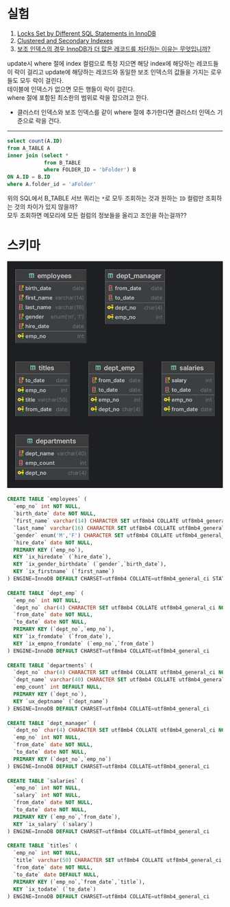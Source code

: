 # 실험

1. [Locks Set by Different SQL Statements in InnoDB](https://dev.mysql.com/doc/refman/8.0/en/innodb-locks-set.html)  
2. [Clustered and Secondary Indexes](https://dev.mysql.com/doc/refman/5.7/en/innodb-index-types.html)  
3. [보조 인덱스의 경우 InnoDB가 더 많은 레코드를 차단하는 이유는 무엇입니까?](https://stackoverflow.com/questions/60007863/why-does-innodb-block-more-records-in-case-of-a-secondary-index)  

update시 where 절에 index 컬럼으로 특정 지으면 해당 index에 해당하는 레코드들이 락이 걸리고 update에 해당하는 레코드와 동일한 보조 인덱스의 값들을 가지는 로우들도 모두 락이 걸린다.  
테이블에 인덱스가 없으면 모든 행들이 락이 걸린다.  
where 절에 포함된 최소한의 범위로 락을 잡으려고 한다.  
- 클러스터 인덱스와 보조 인덱스를 같이 where 절에 추가한다면 클러스터 인덱스 기준으로 락을 건다.  

***

```sql
select count(A.ID)
from A_TABLE A
inner join (select *
            from B_TABLE
            where FOLDER_ID = 'bFolder') B
ON A.ID = B.ID
where A.folder_id = 'aFolder'
```

위의 SQL에서 B_TABLE 서브 쿼리는 `*`로 모두 조회하는 것과 원하는 `ID` 컬럼만 조회하는 것의 차이가 있지 않을까?  
모두 조회하면 메모리에 모든 컬럼의 정보들을 올리고 조인을 하는걸까??

# 스키마

![](./imgs/schema.png)

```sql
CREATE TABLE `employees` (
  `emp_no` int NOT NULL,
  `birth_date` date NOT NULL,
  `first_name` varchar(14) CHARACTER SET utf8mb4 COLLATE utf8mb4_general_ci NOT NULL,
  `last_name` varchar(16) CHARACTER SET utf8mb4 COLLATE utf8mb4_general_ci NOT NULL,
  `gender` enum('M','F') CHARACTER SET utf8mb4 COLLATE utf8mb4_general_ci NOT NULL,
  `hire_date` date NOT NULL,
  PRIMARY KEY (`emp_no`),
  KEY `ix_hiredate` (`hire_date`),
  KEY `ix_gender_birthdate` (`gender`,`birth_date`),
  KEY `ix_firstname` (`first_name`)
) ENGINE=InnoDB DEFAULT CHARSET=utf8mb4 COLLATE=utf8mb4_general_ci STATS_PERSISTENT=0

CREATE TABLE `dept_emp` (
  `emp_no` int NOT NULL,
  `dept_no` char(4) CHARACTER SET utf8mb4 COLLATE utf8mb4_general_ci NOT NULL,
  `from_date` date NOT NULL,
  `to_date` date NOT NULL,
  PRIMARY KEY (`dept_no`,`emp_no`),
  KEY `ix_fromdate` (`from_date`),
  KEY `ix_empno_fromdate` (`emp_no`,`from_date`)
) ENGINE=InnoDB DEFAULT CHARSET=utf8mb4 COLLATE=utf8mb4_general_ci

CREATE TABLE `departments` (
  `dept_no` char(4) CHARACTER SET utf8mb4 COLLATE utf8mb4_general_ci NOT NULL,
  `dept_name` varchar(40) CHARACTER SET utf8mb4 COLLATE utf8mb4_general_ci NOT NULL,
  `emp_count` int DEFAULT NULL,
  PRIMARY KEY (`dept_no`),
  KEY `ux_deptname` (`dept_name`)
) ENGINE=InnoDB DEFAULT CHARSET=utf8mb4 COLLATE=utf8mb4_general_ci

CREATE TABLE `dept_manager` (
  `dept_no` char(4) CHARACTER SET utf8mb4 COLLATE utf8mb4_general_ci NOT NULL,
  `emp_no` int NOT NULL,
  `from_date` date NOT NULL,
  `to_date` date NOT NULL,
  PRIMARY KEY (`dept_no`,`emp_no`)
) ENGINE=InnoDB DEFAULT CHARSET=utf8mb4 COLLATE=utf8mb4_general_ci

CREATE TABLE `salaries` (
  `emp_no` int NOT NULL,
  `salary` int NOT NULL,
  `from_date` date NOT NULL,
  `to_date` date NOT NULL,
  PRIMARY KEY (`emp_no`,`from_date`),
  KEY `ix_salary` (`salary`)
) ENGINE=InnoDB DEFAULT CHARSET=utf8mb4 COLLATE=utf8mb4_general_ci

CREATE TABLE `titles` (
  `emp_no` int NOT NULL,
  `title` varchar(50) CHARACTER SET utf8mb4 COLLATE utf8mb4_general_ci NOT NULL,
  `from_date` date NOT NULL,
  `to_date` date DEFAULT NULL,
  PRIMARY KEY (`emp_no`,`from_date`,`title`),
  KEY `ix_todate` (`to_date`)
) ENGINE=InnoDB DEFAULT CHARSET=utf8mb4 COLLATE=utf8mb4_general_ci
```